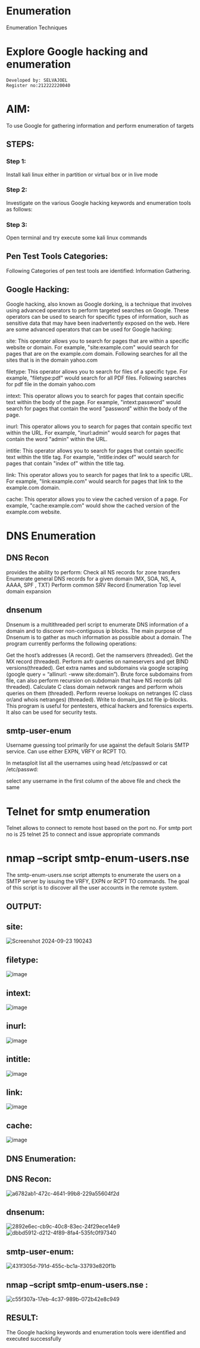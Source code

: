 # Enumeration
Enumeration Techniques

# Explore Google hacking and enumeration 
```
Developed by: SELVAJOEL
Register no:212222220040

```
# AIM:

To use Google for gathering information and perform enumeration of targets

## STEPS:

### Step 1:

Install kali linux either in partition or virtual box or in live mode

### Step 2:

Investigate on the various Google hacking keywords and enumeration tools as follows:


### Step 3:
Open terminal and try execute some kali linux commands

## Pen Test Tools Categories:  

Following Categories of pen test tools are identified:
Information Gathering.

## Google Hacking:

Google hacking, also known as Google dorking, is a technique that involves using advanced operators to perform targeted searches on Google. These operators can be used to search for specific types of information, such as sensitive data that may have been inadvertently exposed on the web. Here are some advanced operators that can be used for Google hacking:

site: This operator allows you to search for pages that are within a specific website or domain. For example, "site:example.com" would search for pages that are on the example.com domain.
Following searches for all the sites that is in the domain yahoo.com

filetype: This operator allows you to search for files of a specific type. For example, "filetype:pdf" would search for all PDF files.
Following searches for pdf file in the domain yahoo.com



intext: This operator allows you to search for pages that contain specific text within the body of the page. For example, "intext:password" would search for pages that contain the word "password" within the body of the page.


inurl: This operator allows you to search for pages that contain specific text within the URL. For example, "inurl:admin" would search for pages that contain the word "admin" within the URL.

intitle: This operator allows you to search for pages that contain specific text within the title tag. For example, "intitle:index of" would search for pages that contain "index of" within the title tag.

link: This operator allows you to search for pages that link to a specific URL. For example, "link:example.com" would search for pages that link to the example.com domain.

cache: This operator allows you to view the cached version of a page. For example, "cache:example.com" would show the cached version of the example.com website.

 
# DNS Enumeration


## DNS Recon
provides the ability to perform:
Check all NS records for zone transfers
Enumerate general DNS records for a given domain (MX, SOA, NS, A, AAAA, SPF , TXT)
Perform common SRV Record Enumeration
Top level domain expansion








## dnsenum
Dnsenum is a multithreaded perl script to enumerate DNS information of a domain and to discover non-contiguous ip blocks. The main purpose of Dnsenum is to gather as much information as possible about a domain. The program currently performs the following operations:

Get the host’s addresses (A record).
Get the namservers (threaded).
Get the MX record (threaded).
Perform axfr queries on nameservers and get BIND versions(threaded).
Get extra names and subdomains via google scraping (google query = “allinurl: -www site:domain”).
Brute force subdomains from file, can also perform recursion on subdomain that have NS records (all threaded).
Calculate C class domain network ranges and perform whois queries on them (threaded).
Perform reverse lookups on netranges (C class or/and whois netranges) (threaded).
Write to domain_ips.txt file ip-blocks.
This program is useful for pentesters, ethical hackers and forensics experts. It also can be used for security tests.


## smtp-user-enum
Username guessing tool primarily for use against the default Solaris SMTP service. Can use either EXPN, VRFY or RCPT TO.


In metasploit list all the usernames using head /etc/passwd or cat /etc/passwd:

select any username in the first column of the above file and check the same


# Telnet for smtp enumeration
Telnet allows to connect to remote host based on the port no. For smtp port no is 25
telnet <host address> 25 to connect
and issue appropriate commands
  
 
  
  

# nmap –script smtp-enum-users.nse <hostname>

The smtp-enum-users.nse script attempts to enumerate the users on a SMTP server by issuing the VRFY, EXPN or RCPT TO commands. The goal of this script is to discover all the user accounts in the remote system.


## OUTPUT:
## site:
![Screenshot 2024-09-23 190243](https://github.com/user-attachments/assets/a7ebe25c-cf4c-4f33-aa5a-92d23354b9d8)


## filetype:
![image](https://github.com/user-attachments/assets/47022dca-8b58-4d09-b561-a2c6ab01a3e1)




## intext:
![image](https://github.com/user-attachments/assets/d993ca59-86c9-463a-9155-6bf99f853847)




## inurl:
![image](https://github.com/user-attachments/assets/f866e6e8-3e8f-4f9b-83c4-33e12a6ef8e8)


## intitle:

![image](https://github.com/user-attachments/assets/04f789a8-d968-4430-903d-082b43d75b5a)




## link:
![image](https://github.com/user-attachments/assets/1ace19b2-6fa8-44cd-a0fd-0832cfff0f60)




## cache:
![image](https://github.com/user-attachments/assets/abfa5a0d-5abf-46d3-a68f-8af00e0d261b)


## DNS Enumeration:
## DNS Recon:
![a6782ab1-472c-4641-99b8-229a55604f2d](https://github.com/user-attachments/assets/0e942155-c850-4371-bfc3-96399c35a2e6)


## dnsenum:
![2892e6ec-cb9c-40c8-83ec-24f29ece14e9](https://github.com/user-attachments/assets/97ec2fab-ea25-40ff-8904-6e901fc0ba52)
![dbbd5912-d212-4f89-8fa4-535fc0f97340](https://github.com/user-attachments/assets/e0d110eb-0cba-45ea-a170-de57a08c3b73)




## smtp-user-enum:
![431f305d-791d-455c-bc1a-33793e820f1b](https://github.com/user-attachments/assets/3c393bd8-b79e-40b3-9aad-bc19d25c100c)



## nmap –script smtp-enum-users.nse :
![c55f307a-17eb-4c37-989b-072b42e8c949](https://github.com/user-attachments/assets/8af325d9-e04f-4814-aa1f-0ae41e08a7e4)


## RESULT:
The Google hacking keywords and enumeration tools were identified and executed successfully


